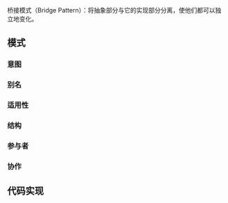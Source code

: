 桥接模式（Bridge Pattern）：将抽象部分与它的实现部分分离，使他们都可以独立地变化。

## 模式

### 意图

### 别名

### 适用性

### 结构

### 参与者

### 协作

## 代码实现